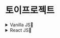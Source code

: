 # 토이프로젝트

<!--
[양식]

## 프로젝트 제목

프로젝트 짧은 설명

[설명 보러가기](링크)

[페이지 보러가기](링크)

 -->

<details>
<summary>Vanilla JS📌</summary>

## LibraryManagement_VanillaJS

도서관리

[설명 보러가기](https://honeypunch97.github.io/Toy-Project/Vanilla-JS/LibraryManagement_VanillaJS/)

[페이지 보러가기](https://honeypunch97.github.io/Toy-Project/Vanilla-JS/LibraryManagement_VanillaJS/)

## PeopleList_VanillaJS

직원관리

[설명 보러가기](https://honeypunch97.github.io/Toy-Project/Vanilla-JS/PeopleList_VanillaJS/)

[페이지 보러가기](링크)

## TodoList

할일

[설명 보러가기](https://honeypunch97.github.io/Toy-Project/Vanilla-JS/TodoList/)

[페이지 보러가기](링크)

</details>

<details>
<summary>React JS📌</summary>

## 프로젝트 제목

프로젝트 짧은 설명

[설명 보러가기](링크)

[페이지 보러가기](링크)

## 프로젝트 제목

프로젝트 짧은 설명

[설명 보러가기](링크)

[페이지 보러가기](링크)

## 프로젝트 제목

프로젝트 짧은 설명

[설명 보러가기](링크)

[페이지 보러가기](링크)

## 프로젝트 제목

프로젝트 짧은 설명

[설명 보러가기](링크)

[페이지 보러가기](링크)

## 프로젝트 제목

프로젝트 짧은 설명

[설명 보러가기](링크)

[페이지 보러가기](링크)

</details>
